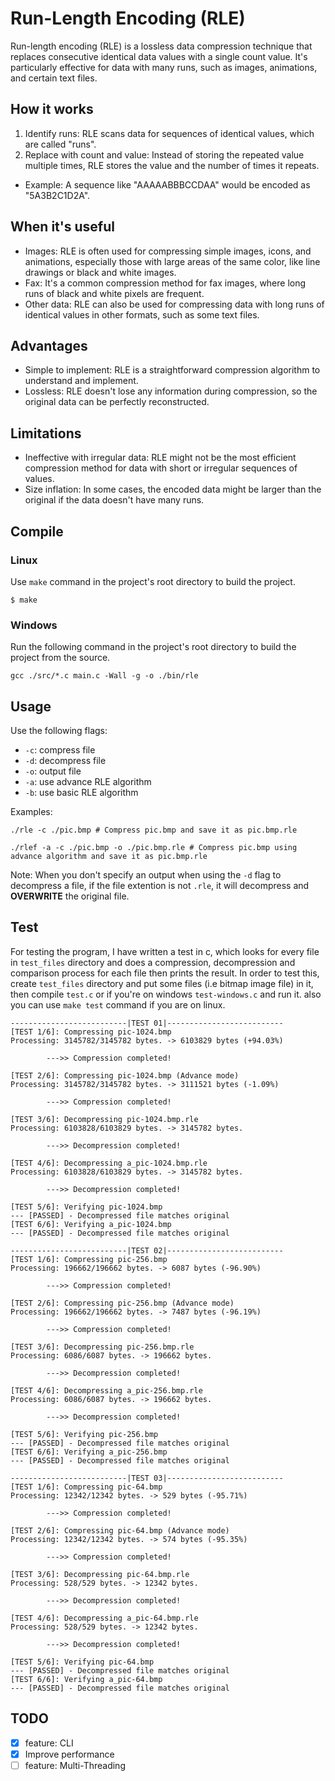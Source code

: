 # Run-Length Encoding (RLE)
Run-length encoding (RLE) is a lossless data compression technique that replaces consecutive identical data values with a single count value. It's particularly effective for data with many runs, such as images, animations, and certain text files. 

## How it works
1. Identify runs: RLE scans data for sequences of identical values, which are called "runs". 
2. Replace with count and value: Instead of storing the repeated value multiple times, RLE stores the value and the number of times it repeats. 
- Example: A sequence like "AAAAABBBCCDAA" would be encoded as "5A3B2C1D2A". 

## When it's useful
- Images:
RLE is often used for compressing simple images, icons, and animations, especially those with large areas of the same color, like line drawings or black and white images. 
- Fax:
It's a common compression method for fax images, where long runs of black and white pixels are frequent. 
- Other data:
RLE can also be used for compressing data with long runs of identical values in other formats, such as some text files. 

## Advantages
- Simple to implement:
RLE is a straightforward compression algorithm to understand and implement.
- Lossless:
RLE doesn't lose any information during compression, so the original data can be perfectly reconstructed. 

## Limitations
- Ineffective with irregular data:
RLE might not be the most efficient compression method for data with short or irregular sequences of values.
- Size inflation:
In some cases, the encoded data might be larger than the original if the data doesn't have many runs.

## Compile

### Linux

Use `make` command in the project's root directory to build the project.
```
$ make
```

### Windows

Run the following command in the project's root directory to build the project from the source.
```
gcc ./src/*.c main.c -Wall -g -o ./bin/rle
```

## Usage

Use the following flags:
- `-c`: compress file
- `-d`: decompress file
- `-o`: output file
- `-a`: use advance RLE algorithm
- `-b`: use basic RLE algorithm

Examples:
```
./rle -c ./pic.bmp # Compress pic.bmp and save it as pic.bmp.rle
```
```
./rlef -a -c ./pic.bmp -o ./pic.bmp.rle # Compress pic.bmp using advance algorithm and save it as pic.bmp.rle
```
Note: When you don't specify an output when using the `-d` flag to decompress a file, if the file extention is not `.rle`, it will decompress and **OVERWRITE** the original file.

## Test

For testing the program, I have written a test in c, which looks for every file in `test_files` directory and does a compression, decompression and comparison process for each file then prints the result. In order to test this, create `test_files` directory and put some files (i.e bitmap image file) in it, then compile `test.c` or if you're on windows `test-windows.c` and run it. also you can use `make test` command if you are on linux.
```
--------------------------|TEST 01|--------------------------
[TEST 1/6]: Compressing pic-1024.bmp
Processing: 3145782/3145782 bytes. -> 6103829 bytes (+94.03%)

        --->> Compression completed!

[TEST 2/6]: Compressing pic-1024.bmp (Advance mode)
Processing: 3145782/3145782 bytes. -> 3111521 bytes (-1.09%)

        --->> Compression completed!

[TEST 3/6]: Decompressing pic-1024.bmp.rle
Processing: 6103828/6103829 bytes. -> 3145782 bytes.

        --->> Decompression completed!

[TEST 4/6]: Decompressing a_pic-1024.bmp.rle
Processing: 6103828/6103829 bytes. -> 3145782 bytes.

        --->> Decompression completed!

[TEST 5/6]: Verifying pic-1024.bmp
--- [PASSED] - Decompressed file matches original
[TEST 6/6]: Verifying a_pic-1024.bmp
--- [PASSED] - Decompressed file matches original

--------------------------|TEST 02|--------------------------
[TEST 1/6]: Compressing pic-256.bmp
Processing: 196662/196662 bytes. -> 6087 bytes (-96.90%)

        --->> Compression completed!

[TEST 2/6]: Compressing pic-256.bmp (Advance mode)
Processing: 196662/196662 bytes. -> 7487 bytes (-96.19%)

        --->> Compression completed!

[TEST 3/6]: Decompressing pic-256.bmp.rle
Processing: 6086/6087 bytes. -> 196662 bytes.

        --->> Decompression completed!

[TEST 4/6]: Decompressing a_pic-256.bmp.rle
Processing: 6086/6087 bytes. -> 196662 bytes.

        --->> Decompression completed!

[TEST 5/6]: Verifying pic-256.bmp
--- [PASSED] - Decompressed file matches original
[TEST 6/6]: Verifying a_pic-256.bmp
--- [PASSED] - Decompressed file matches original

--------------------------|TEST 03|--------------------------
[TEST 1/6]: Compressing pic-64.bmp
Processing: 12342/12342 bytes. -> 529 bytes (-95.71%)

        --->> Compression completed!

[TEST 2/6]: Compressing pic-64.bmp (Advance mode)
Processing: 12342/12342 bytes. -> 574 bytes (-95.35%)

        --->> Compression completed!

[TEST 3/6]: Decompressing pic-64.bmp.rle
Processing: 528/529 bytes. -> 12342 bytes.

        --->> Decompression completed!

[TEST 4/6]: Decompressing a_pic-64.bmp.rle
Processing: 528/529 bytes. -> 12342 bytes.

        --->> Decompression completed!

[TEST 5/6]: Verifying pic-64.bmp
--- [PASSED] - Decompressed file matches original
[TEST 6/6]: Verifying a_pic-64.bmp
--- [PASSED] - Decompressed file matches original
```

## TODO
- [x] feature: CLI
- [x] Improve performance
- [ ] feature: Multi-Threading

